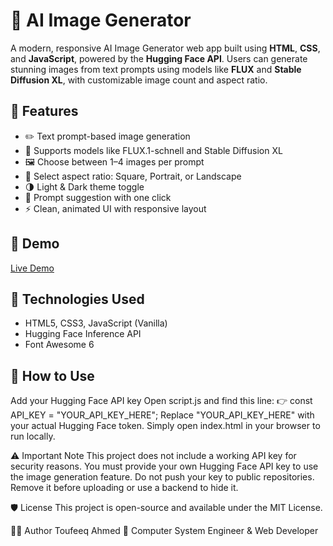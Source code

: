 # 🎨 AI Image Generator
A modern, responsive AI Image Generator web app built using **HTML**, **CSS**, and **JavaScript**, powered by the **Hugging Face API**. Users can generate stunning images from text prompts using models like **FLUX** and **Stable Diffusion XL**, with customizable image count and aspect ratio.

## 🚀 Features
- ✏️ Text prompt-based image generation  
- 🧠 Supports models like FLUX.1-schnell and Stable Diffusion XL  
- 🖼️ Choose between 1–4 images per prompt  
- 🧭 Select aspect ratio: Square, Portrait, or Landscape  
- 🌗 Light & Dark theme toggle  
- 🎲 Prompt suggestion with one click  
- ⚡ Clean, animated UI with responsive layout

## 📸 Demo
[Live Demo](https://toufeeqahmed916.github.io/ai-Image-Generator/)

## 🔧 Technologies Used
- HTML5, CSS3, JavaScript (Vanilla)
- Hugging Face Inference API
- Font Awesome 6

## 📂 How to Use
Add your Hugging Face API key
Open script.js and find this line:
👉 const API_KEY = "YOUR_API_KEY_HERE";
Replace "YOUR_API_KEY_HERE" with your actual Hugging Face token.
Simply open index.html in your browser to run locally.

⚠️ Important Note
This project does not include a working API key for security reasons.
You must provide your own Hugging Face API key to use the image generation feature.
Do not push your key to public repositories. Remove it before uploading or use a backend to hide it.

🛡 License
This project is open-source and available under the MIT License.

🙋‍♂️ Author
Toufeeq Ahmed
💼 Computer System Engineer & Web Developer
